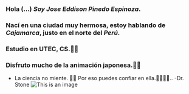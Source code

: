 ### Hola (...) *Soy Jose _Eddison_ Pinedo Espinoza*.
### Nací en una ciudad muy hermosa, estoy hablando de *_Cajamarca_*, justo en el norte del *Perú*. 
### Estudio en UTEC, CS.🐱‍👤
### Disfruto mucho de la animación japonesa.🐱‍🏍
- La ciencia no miente. 🐱‍🐉
Por eso puedes confiar en ella.🐱‍🚀🐱‍🚀..
-Dr. Stone
![This is an image](https://pbs.twimg.com/media/Es2_cqsXIAgQnLL?format=jpg&name=medium)
<!--
**EddisonPinedoEsp/EddisonPinedoEsp** is a ✨ _special_ ✨ repository because its `README.md` (this file) appears on your GitHub profile.
